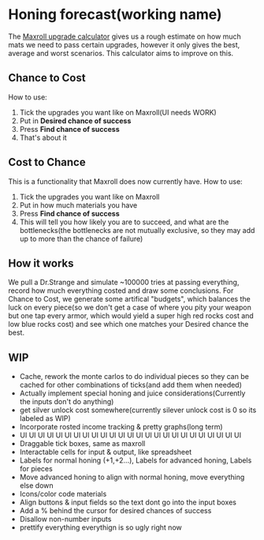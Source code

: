 # Honing forecast(working name)

The [Maxroll upgrade calculator](https://maxroll.gg/lost-ark/upgrade-calculator) gives us a rough estimate on how much mats we need to pass certain upgrades, however it only gives the best, average and worst scenarios. This calculator aims to improve on this.

## Chance to Cost

How to use:

1. Tick the upgrades you want like on Maxroll(UI needs WORK)
2. Put in **Desired chance of success**
3. Press **Find chance of success**
4. That's about it

## Cost to Chance

This is a functionality that Maxroll does now currently have. How to use:

1. Tick the upgrades you want like on Maxroll
2. Put in how much materials you have
3. Press **Find chance of success**
4. This will tell you how likely you are to succeed, and what are the bottlenecks(the bottlenecks are not mutually exclusive, so they may add up to more than the chance of failure)

## How it works

We pull a Dr.Strange and simulate ~100000 tries at passing everything, record how much everything costed and draw some conclusions. For Chance to Cost, we generate some artifical "budgets", which balances the luck on every piece(so we don't get a case of where you pity your weapon but one tap every armor, which would yield a super high red rocks cost and low blue rocks cost) and see which one matches your Desired chance the best.

## WIP

- Cache, rework the monte carlos to do individual pieces so they can be cached for other combinations of ticks(and add them when needed)
- Actually implement special honing and juice considerations(Currently the inputs don't do anything)
- get silver unlock cost somewhere(currently silever unlock cost is 0 so its labeled as WIP)
- Incorporate rosted income tracking & pretty graphs(long term)
- UI UI UI UI UI UI UI UI UI UI UI UI UI UI UI UI UI UI UI UI UI UI UI UI UI
- Draggable tick boxes, same as maxroll
- Interactable cells for input & output, like spreadsheet
- Labels for normal honing (+1,+2...), Labels for advanced honing, Labels for pieces
- Move advanced honing to align with normal honing, move everything else down
- Icons/color code materials
- Align buttons & input fields so the text dont go into the input boxes
- Add a % behind the cursor for desired chances of success
- Disallow non-number inputs
- prettify everything everythign is so ugly right now
